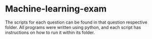 # Machine-learning-exam

The scripts for each question can be found in that question respective folder. All programs were written using python, and each script has instructions on how to run it within its folder.
